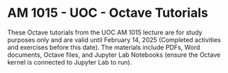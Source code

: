 # AM 1015 - UOC - Octave Tutorials

These Octave tutorials from the UOC AM 1015 lecture are for study purposes only and are valid until February 14, 2025 (Completed activities and exercises before this date). The materials include PDFs, Word documents, Octave files, and Jupyter Lab Notebooks (ensure the Octave kernel is connected to Jupyter Lab to run).

